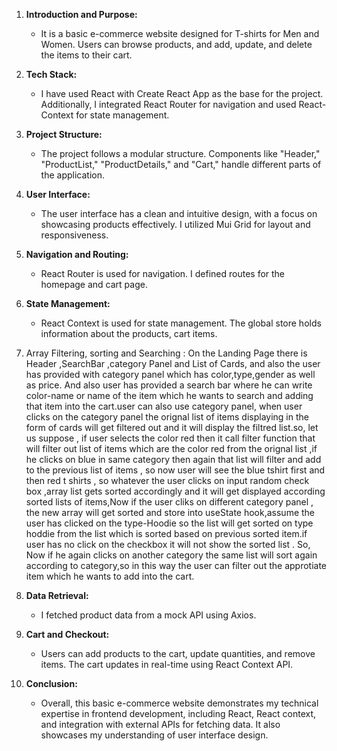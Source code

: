 1. **Introduction and Purpose:**
   -  It is a basic e-commerce website designed for T-shirts for Men and Women. Users can browse products, and add, update, and delete the items to their cart.

2. **Tech Stack:**
   - I have used React with Create React App as the base for the project. Additionally, I integrated React Router for navigation and used React-Context for state management.

3. **Project Structure:**
   - The project follows a modular structure. Components like "Header," "ProductList," "ProductDetails," and "Cart,"  handle different parts of the application.

4. **User Interface:**
   - The user interface has a clean and intuitive design, with a focus on showcasing products effectively. I utilized Mui Grid for layout and responsiveness.

5. **Navigation and Routing:**
   - React Router is used for navigation. I defined routes for the homepage and cart page.

6. **State Management:**
   - React Context  is used for state management. The global store holds information about the products, cart items.

 7. Array Filtering, sorting and Searching :
     On the Landing Page there is Header ,SearchBar ,category Panel and List of Cards, and also the user has provided with category panel which has color,type,gender as well as price. And also user has provided a search bar where he can write color-name or name of the item which he wants to search and adding that item into the cart.user can also use category panel, when user clicks on the category panel the orignal list of items displaying in the form of  cards will get filtered out and it will display the filtred list.so, let us suppose , if user selects the color red then  it call filter function that will filter out list of items which are the color red from the orignal list ,if he clicks on blue in same category then again that list will filter and add to the previous list of items , so now user will see the blue tshirt first and then red t shirts , so whatever the user clicks on input random check box ,array list gets sorted accordingly and it will get displayed according sorted lists of items,Now if the user cliks on different category panel , the new array will get sorted and store into useState hook,assume the user has clicked on the type-Hoodie  so the list will get sorted on type hoddie from the list which is sorted based on previous sorted item.if user has no click on the checkbox it will not show the sorted list .
So, Now if he again clicks on another category the same list will sort again according to category,so in this way the user can filter out the approtiate item which he wants to add into the cart.

7. **Data Retrieval:**
   - I fetched product data from a mock API using Axios.


9. **Cart and Checkout:**
   - Users can add products to the cart, update quantities, and remove items. The cart updates in real-time using React Context API.

10. **Conclusion:**
    - Overall, this basic e-commerce website demonstrates my technical expertise in frontend development, including React, React context, and integration with external APIs for fetching data. It also showcases my understanding of user interface design.

